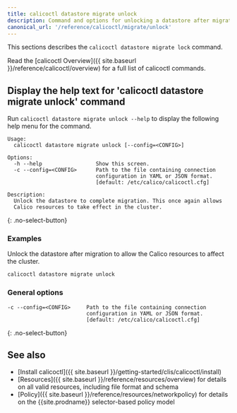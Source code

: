 ```yaml
---
title: calicoctl datastore migrate unlock
description: Command and options for unlocking a datastore after migration.
canonical_url: '/reference/calicoctl/migrate/unlock'
---
```


This sections describes the `calicoctl datastore migrate lock` command.

Read the [calicoctl Overview]({{ site.baseurl }}/reference/calicoctl/overview)
for a full list of calicoctl commands.

## Display the help text for 'calicoctl datastore migrate unlock' command

Run `calicoctl datastore migrate unlock --help` to display the following help menu for the
command.

```
Usage:
  calicoctl datastore migrate unlock [--config=<CONFIG>]

Options:
  -h --help                 Show this screen.
  -c --config=<CONFIG>      Path to the file containing connection
                            configuration in YAML or JSON format.
                            [default: /etc/calico/calicoctl.cfg]

Description:
  Unlock the datastore to complete migration. This once again allows
  Calico resources to take effect in the cluster.
```
{: .no-select-button}

### Examples

Unlock the datastore after migration to allow the Calico resources to affect
the cluster.

```bash
calicoctl datastore migrate unlock
```

### General options

```
-c --config=<CONFIG>     Path to the file containing connection
                         configuration in YAML or JSON format.
                         [default: /etc/calico/calicoctl.cfg]
```
{: .no-select-button}

## See also

-  [Install calicoctl]({{ site.baseurl }}/getting-started/clis/calicoctl/install)
-  [Resources]({{ site.baseurl }}/reference/resources/overview) for details on all valid resources, including file format
   and schema
-  [Policy]({{ site.baseurl }}/reference/resources/networkpolicy) for details on the {{site.prodname}} selector-based policy model
